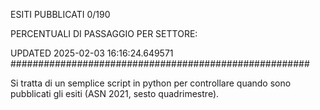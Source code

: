 ESITI PUBBLICATI 0/190 

PERCENTUALI DI PASSAGGIO PER SETTORE:

UPDATED 2025-02-03 16:16:24.649571
###################################################### 

Si tratta di un semplice script in python per controllare quando sono pubblicati gli esiti (ASN 2021, sesto quadrimestre).

